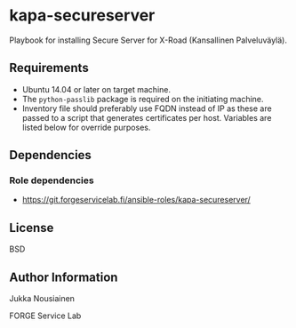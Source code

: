 kapa-secureserver
=========

Playbook for installing Secure Server for X-Road (Kansallinen Palveluväylä).

Requirements
------------

- Ubuntu 14.04 or later on target machine.
- The `python-passlib` package is required on the initiating machine.
- Inventory file should preferably use FQDN instead of IP as these are passed to
  a script that generates certificates per host. Variables are listed below for
  override purposes.

Dependencies
------------

### Role dependencies

- https://git.forgeservicelab.fi/ansible-roles/kapa-secureserver/


License
-------

BSD

Author Information
------------------

Jukka Nousiainen

FORGE Service Lab
